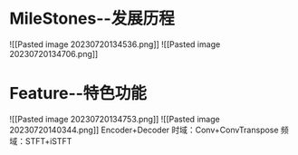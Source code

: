 
# MileStones--发展历程
![[Pasted image 20230720134536.png]]
![[Pasted image 20230720134706.png]]

# Feature--特色功能

![[Pasted image 20230720134753.png]]
![[Pasted image 20230720140344.png]]
Encoder+Decoder
时域：Conv+ConvTranspose
频域：STFT+iSTFT